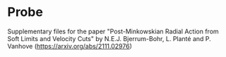 # Probe

Supplementary files for the paper "Post-Minkowskian Radial Action from Soft Limits and Velocity Cuts" by N.E.J. Bjerrum-Bohr,
    L. Planté and P. Vanhove (https://arxiv.org/abs/2111.02976)
